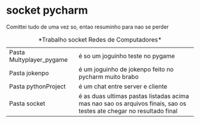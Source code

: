 # socket pycharm
<html>
<head>
</head>
<body>
<table>
<caption> *Trabalho socket Redes de Computadores* </caption>
  <thead>
    <tr>
      Comittei tudo de uma vez so, entao resuminho para nao se perder
    </tr>
  </thead>
  <tbody>
    <tr>
      <td>Pasta Multyplayer_pygame</td>
      <td>é so um joguinho teste no pygame</td>
    </tr>
    <tr>
      <td>Pasta jokenpo</td>
      <td>é um joguinho de jokenpo feito no pycharm muito brabo</td>
    </tr>
    <tr>
      <td>Pasta pythonProject</td>
      <td>é um chat entre server e cliente</td>
    </tr>
    <tr>
      <td>Pasta socket</td>
      <td>é as duas ultimas pastas listadas acima mas nao sao os arquivos finais, sao os testes ate chegar no resultado final</td>
    </tr>
  </tbody>
</table>
</body>
</html>

 